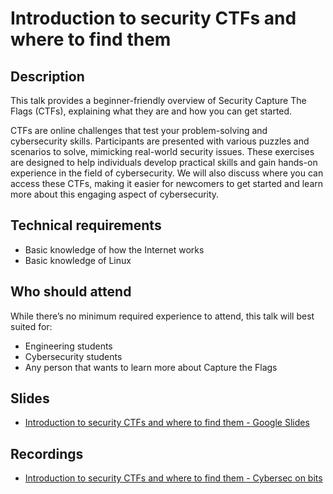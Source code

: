 # Introduction to security CTFs and where to find them

## Description

This talk provides a beginner-friendly overview of Security Capture The Flags (CTFs), explaining what they are and how you can get started.

CTFs are online challenges that test your problem-solving and cybersecurity skills. Participants are presented with various puzzles and scenarios to solve, mimicking real-world security issues. These exercises are designed to help individuals develop practical skills and gain hands-on experience in the field of cybersecurity. We will also discuss where you can access these CTFs, making it easier for newcomers to get started and learn more about this engaging aspect of cybersecurity.

## Technical requirements

- Basic knowledge of how the Internet works
- Basic knowledge of Linux

## Who should attend

While there’s no minimum required experience to attend, this talk will best suited for:

- Engineering students
- Cybersecurity students
- Any person that wants to learn more about Capture the Flags

## Slides

- [Introduction to security CTFs and where to find them - Google Slides](https://docs.google.com/presentation/d/1M25KapachefRvEje0JUPgcvI7t7nYf2btPyMlD25IA8)

## Recordings

- [Introduction to security CTFs and where to find them - Cybersec on bits](https://www.youtube.com/watch?v=XSGpQReNW-c&t=4043s)

